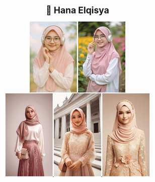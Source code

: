 <h1 align="center">💎 Hana Elqisya</h1>

<div align="center">
  <a href="https://raw.githubusercontent.com/DxrRin/ai_source/refs/heads/Hana_Elqisya/image/hana_avatar.webp" target="_blank">
    <img src="image/hana_avatar.webp" width="150"/>
  </a>
  <a href="https://raw.githubusercontent.com/DxrRin/ai_source/refs/heads/Hana_Elqisya/image/hana_avatar1.webp" target="_blank">
    <img src="image/hana_avatar1.webp" width="150"/>
  </a>
</div>

<div align="center">
  <a href="https://raw.githubusercontent.com/DxrRin/ai_source/refs/heads/Hana_Elqisya/image/hana_avatar2.webp" target="_blank">
    <img src="image/hana_avatar2.webp" width="150"/>
  </a>
  <a href="https://raw.githubusercontent.com/DxrRin/ai_source/refs/heads/Hana_Elqisya/image/hana_avatar3.webp" target="_blank">
    <img src="image/hana_avatar3.webp" width="150"/>
  </a>
  <a href="https://raw.githubusercontent.com/DxrRin/ai_source/refs/heads/Hana_Elqisya/image/hana_avatar4.webp" target="_blank">
    <img src="image/hana_avatar4.webp" width="150"/>
  </a>
</div>
